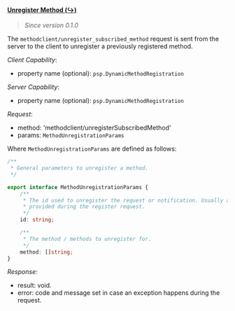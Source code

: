 #### <a href="#unregister_subscribed_method" name="unregister_subscribed_method" class="anchor">Unregister Method (:arrow_right_hook:)</a>

> *Since version 0.1.0*

The `methodclient/unregister_subscribed_method` request is sent from the server to the client to unregister a previously registered method.

*Client Capability*:

* property name (optional): `psp.DynamicMethodRegistration`

*Server Capability*:

* property name (optional): `psp.DynamicMethodRegistration`

*Request*:

* method: 'methodclient/unregisterSubscribedMethod'
* params: `MethodUnregistrationParams`

Where `MethodUnregistrationParams` are defined as follows:

<div class="anchorHolder"><a href="#methodUnregistrationParams" name="MethodUnregistrationParams" class="linkableAnchor"></a></div>

```typescript
/**
 * General parameters to unregister a method.
 */

export interface MethodUnregistrationParams {
    /**
     * The id used to unregister the request or notification. Usually an id
     * provided during the register request.
     */
    id: string;

    /**
     * The method / methods to unregister for.
     */
    method: []string;
}
```

*Response*:

* result: void.
* error: code and message set in case an exception happens during the request.

